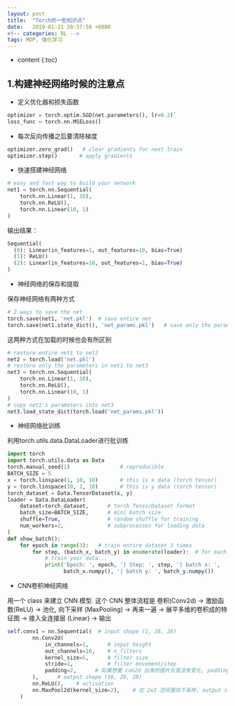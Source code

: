 ```yaml
---
layout: post
title:  "Torch的一些知识点"
date:   2019-01-21 20:37:56 +0800
<!-- categories: RL -->
tags: MDP, 强化学习
---
```


* content
{:toc}


## 1.构建神经网络时候的注意点
- 定义优化器和损失函数
```python
optimizer = torch.optim.SGD(net.parameters(), lr=0.2)`
loss_func = torch.nn.MSELoss()
```
- 每次反向传播之后要清除梯度
```python
optimizer.zero_grad()   # clear gradients for next train
optimizer.step()       # apply gradients
```
- 快速搭建神经网络
```python
# easy and fast way to build your network
net1 = torch.nn.Sequential(
    torch.nn.Linear(1, 10),
    torch.nn.ReLU(),
    torch.nn.Linear(10, 1)
)
```
输出结果：
```python
Sequential(
  (0): Linear(in_features=1, out_features=10, bias=True)
  (1): ReLU()
  (2): Linear(in_features=10, out_features=1, bias=True)
)
```
- 神经网络的保存和提取

保存神经网络有两种方式
```python
# 2 ways to save the net
torch.save(net1, 'net.pkl')  # save entire net
torch.save(net1.state_dict(), 'net_params.pkl')   # save only the parameters
```
这两种方式在加载的时候也会有所区别
```python
# restore entire net1 to net2
net2 = torch.load('net.pkl')
# restore only the parameters in net1 to net3
net3 = torch.nn.Sequential(
    torch.nn.Linear(1, 10),
    torch.nn.ReLU(),
    torch.nn.Linear(10, 1)
)
# copy net1's parameters into net3
net3.load_state_dict(torch.load('net_params.pkl'))
```
- 神经网络批训练

利用torch.utils.data.DataLoader进行批训练
```python
import torch
import torch.utils.data as Data
torch.manual_seed(1)                # reproducible
BATCH_SIZE = 5
x = torch.linspace(1, 10, 10)       # this is x data (torch tensor)
y = torch.linspace(10, 1, 10)       # this is y data (torch tensor)
torch_dataset = Data.TensorDataset(x, y)
loader = Data.DataLoader(
    dataset=torch_dataset,      # torch TensorDataset format
    batch_size=BATCH_SIZE,      # mini batch size
    shuffle=True,               # random shuffle for training
    num_workers=2,              # subprocesses for loading data
)
def show_batch():
    for epoch in range(3):   # train entire dataset 3 times
        for step, (batch_x, batch_y) in enumerate(loader):  # for each training step
            # train your data...
            print('Epoch: ', epoch, '| Step: ', step, '| batch x: ',
                  batch_x.numpy(), '| batch y: ', batch_y.numpy())
```
- CNN卷积神经网络

用一个 class 来建立 CNN 模型. 这个 CNN 整体流程是 卷积(Conv2d) -> 激励函数(ReLU) -> 池化, 向下采样 (MaxPooling) -> 再来一遍 -> 展平多维的卷积成的特征图 -> 接入全连接层 (Linear) -> 输出
```python
self.conv1 = nn.Sequential(  # input shape (1, 28, 28)
        nn.Conv2d(
            in_channels=1,      # input height
            out_channels=16,    # n_filters
            kernel_size=5,      # filter size
            stride=1,           # filter movement/step
            padding=2,      # 如果想要 con2d 出来的图片长宽没有变化, padding=(kernel_size-1)/2 当 stride=1
        ),      # output shape (16, 28, 28)
        nn.ReLU(),    # activation
        nn.MaxPool2d(kernel_size=2),    # 在 2x2 空间里向下采样, output shape (16, 14, 14)
    )
```